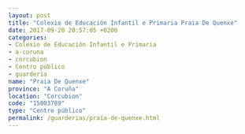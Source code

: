 ```yaml
---
layout: post
title: "Colexio de Educación Infantil e Primaria Praia De Quenxe"
date: 2017-09-20 20:57:05 +0200
categories:
- Colexio de Educación Infantil e Primaria
- a-coruna
- corcubion
- Centro público
- guarderia
name: "Praia De Quenxe"
province: "A Coruña"
location: "Corcubion"
code: "15003789"
type: "Centro público"
permalink: /guarderias/praia-de-quenxe.html
---
```

